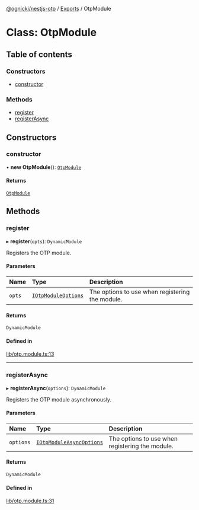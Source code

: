 [@ognicki/nestjs-otp](../README.md) / [Exports](../modules.md) / OtpModule

# Class: OtpModule

## Table of contents

### Constructors

- [constructor](OtpModule.md#constructor)

### Methods

- [register](OtpModule.md#register)
- [registerAsync](OtpModule.md#registerasync)

## Constructors

### constructor

• **new OtpModule**(): [`OtpModule`](OtpModule.md)

#### Returns

[`OtpModule`](OtpModule.md)

## Methods

### register

▸ **register**(`opts`): `DynamicModule`

Registers the OTP module.

#### Parameters

| Name | Type | Description |
| :------ | :------ | :------ |
| `opts` | [`IOtpModuleOptions`](../interfaces/IOtpModuleOptions.md) | The options to use when registering the module. |

#### Returns

`DynamicModule`

#### Defined in

[lib/otp.module.ts:13](https://github.com/mwognicki/nestjs-otp/blob/019ed90/lib/otp.module.ts#L13)

___

### registerAsync

▸ **registerAsync**(`options`): `DynamicModule`

Registers the OTP module asynchronously.

#### Parameters

| Name | Type | Description |
| :------ | :------ | :------ |
| `options` | [`IOtpModuleAsyncOptions`](../interfaces/IOtpModuleAsyncOptions.md) | The options to use when registering the module. |

#### Returns

`DynamicModule`

#### Defined in

[lib/otp.module.ts:31](https://github.com/mwognicki/nestjs-otp/blob/019ed90/lib/otp.module.ts#L31)
